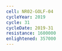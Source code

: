 ```yaml
---
cell: NR02-GOLF-04
cycleYear: 2019
cycle: 31
cycleDate: 2019-31
resistance: 1600000
enlightened: 357000 
---
```

      